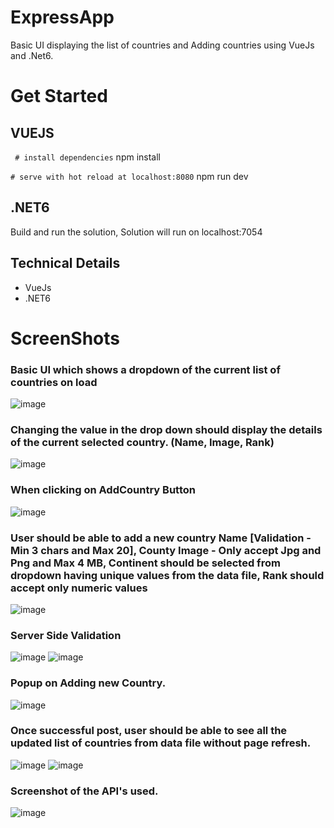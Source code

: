 # ExpressApp

Basic UI displaying the list of countries and Adding countries using VueJs and .Net6.

# Get Started

## VUEJS

``` # install dependencies```
npm install 

``` # serve with hot reload at localhost:8080 ```
npm run dev

## .NET6
Build and run the solution, Solution will run on localhost:7054

## Technical Details

- VueJs
- .NET6

# ScreenShots

### Basic UI which shows a dropdown of the current list of countries on load

![image](https://user-images.githubusercontent.com/29769339/189134403-49e0f2a1-b284-4aaa-ae9d-8672ea3efabe.png)

### Changing the value in the drop down should display the details of the current selected country. (Name, Image, Rank)

![image](https://user-images.githubusercontent.com/29769339/189134864-16c8af2e-60c2-4e37-a517-db4e1f120be3.png)

### When clicking on AddCountry Button

![image](https://user-images.githubusercontent.com/29769339/189135005-4bc7b635-6c24-4b57-b9a1-846233e6fcaa.png)

### User should be able to add a new country Name [Validation - Min 3 chars and Max 20], County Image - Only accept Jpg and Png and Max 4 MB, Continent should be selected from dropdown having unique values from the data file, Rank should accept only numeric values

![image](https://user-images.githubusercontent.com/29769339/189135161-afb7b787-264c-4563-9d8e-93b6a9f067ac.png)

### Server Side Validation

![image](https://user-images.githubusercontent.com/29769339/189135898-af9bea06-4f76-4f7b-aeee-c7c41cb18258.png)
![image](https://user-images.githubusercontent.com/29769339/189136046-b38b0176-7573-4e55-ad0c-0e1166186837.png)

### Popup on Adding new Country.

![image](https://user-images.githubusercontent.com/29769339/189136188-b8ecaf19-df47-45b6-95d5-7c9866fac0f0.png)

### Once successful post, user should be able to see all the updated list of countries from data file without page refresh.

![image](https://user-images.githubusercontent.com/29769339/189137152-5e8938f3-724b-4698-b94f-5ffd39c1a41b.png)
![image](https://user-images.githubusercontent.com/29769339/189137346-f33f5fd8-c4f2-4cd0-b30d-17e07c71aacb.png)

### Screenshot of the API's used.
![image](https://user-images.githubusercontent.com/29769339/189137844-b8cacf0a-e724-4101-bc38-90309ce989a7.png)
